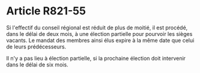 # Article R821-55

<p>Si l'effectif du conseil régional est réduit de plus de moitié, il est procédé, dans le délai de deux mois, à une élection partielle pour pourvoir les sièges vacants. Le mandat des membres ainsi élus expire à la même date que celui de leurs prédécesseurs.</p><p>Il n'y a pas lieu à élection partielle, si la prochaine élection doit intervenir dans le délai de six mois.</p>